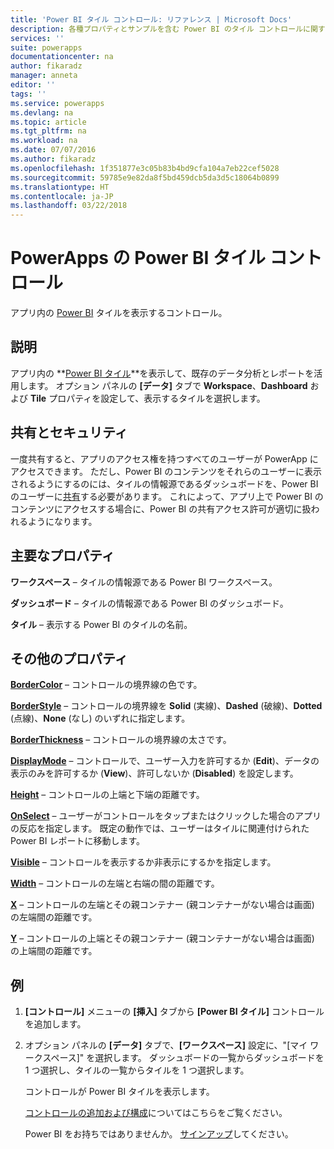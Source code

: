 ```yaml
---
title: 'Power BI タイル コントロール: リファレンス | Microsoft Docs'
description: 各種プロパティとサンプルを含む Power BI のタイル コントロールに関する情報です
services: ''
suite: powerapps
documentationcenter: na
author: fikaradz
manager: anneta
editor: ''
tags: ''
ms.service: powerapps
ms.devlang: na
ms.topic: article
ms.tgt_pltfrm: na
ms.workload: na
ms.date: 07/07/2016
ms.author: fikaradz
ms.openlocfilehash: 1f351877e3c05b83b4bd9cfa104a7eb22cef5028
ms.sourcegitcommit: 59785e9e82da8f5bd459dcb5da3d5c18064b0899
ms.translationtype: HT
ms.contentlocale: ja-JP
ms.lasthandoff: 03/22/2018
---
```

# <a name="power-bi-tile-control-in-powerapps"></a>PowerApps の Power BI タイル コントロール
アプリ内の [Power BI](https://powerbi.microsoft.com) タイルを表示するコントロール。

## <a name="description"></a>説明
アプリ内の **[Power BI タイル](https://docs.microsoft.com/power-bi/service-dashboard-tiles)**を表示して、既存のデータ分析とレポートを活用します。  オプション パネルの **[データ]** タブで **Workspace**、**Dashboard** および **Tile** プロパティを設定して、表示するタイルを選択します。

## <a name="sharing-and-security"></a>共有とセキュリティ
一度共有すると、アプリのアクセス権を持つすべてのユーザーが PowerApp にアクセスできます。  ただし、Power BI のコンテンツをそれらのユーザーに表示されるようにするのには、タイルの情報源であるダッシュボードを、Power BI のユーザーに[共有](https://docs.microsoft.com/power-bi/service-how-to-collaborate-distribute-dashboards-reports)する必要があります。  これによって、アプリ上で Power BI のコンテンツにアクセスする場合に、Power BI の共有アクセス許可が適切に扱われるようになります。

## <a name="key-properties"></a>主要なプロパティ
**ワークスペース** – タイルの情報源である Power BI ワークスペース。

**ダッシュボード** – タイルの情報源である Power BI のダッシュボード。

**タイル** – 表示する Power BI のタイルの名前。

## <a name="additional-properties"></a>その他のプロパティ
**[BorderColor](properties-color-border.md)** – コントロールの境界線の色です。

**[BorderStyle](properties-color-border.md)** – コントロールの境界線を **Solid** (実線)、**Dashed** (破線)、**Dotted** (点線)、**None** (なし) のいずれに指定します。

**[BorderThickness](properties-color-border.md)** – コントロールの境界線の太さです。

**[DisplayMode](properties-core.md)** – コントロールで、ユーザー入力を許可するか (**Edit**)、データの表示のみを許可するか (**View**)、許可しないか (**Disabled**) を設定します。

**[Height](properties-size-location.md)** – コントロールの上端と下端の距離です。

**[OnSelect](properties-core.md)** – ユーザーがコントロールをタップまたはクリックした場合のアプリの反応を指定します。 既定の動作では、ユーザーはタイルに関連付けられた Power BI レポートに移動します。

**[Visible](properties-core.md)** – コントロールを表示するか非表示にするかを指定します。

**[Width](properties-size-location.md)** – コントロールの左端と右端の間の距離です。

**[X](properties-size-location.md)** – コントロールの左端とその親コンテナー (親コンテナーがない場合は画面) の左端間の距離です。

**[Y](properties-size-location.md)** – コントロールの上端とその親コンテナー (親コンテナーがない場合は画面) の上端間の距離です。

## <a name="example"></a>例
1. **[コントロール]** メニューの **[挿入]** タブから **[Power BI タイル]** コントロールを追加します。  
2. オプション パネルの **[データ]** タブで、**[ワークスペース]** 設定に、"[マイ ワークスペース]" を選択します。  ダッシュボードの一覧からダッシュボードを 1 つ選択し、タイルの一覧からタイルを 1 つ選択します。
   
    コントロールが Power BI タイルを表示します。
   
    [コントロールの追加および構成](../add-configure-controls.md)についてはこちらをご覧ください。
   
   Power BI をお持ちではありませんか。 [サインアップ](https://docs.microsoft.com/power-bi/service-self-service-signup-for-power-bi)してください。


